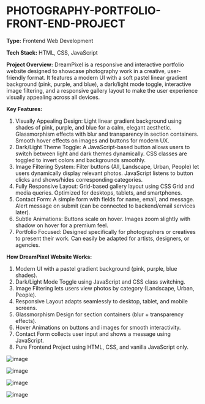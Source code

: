 # PHOTOGRAPHY-PORTFOLIO-FRONT-END-PROJECT
**Type:** Frontend Web Development

**Tech Stack:** HTML, CSS, JavaScript

**Project Overview:**
DreamPixel is a responsive and interactive portfolio website designed to showcase photography work in a creative, user-friendly format. It features a modern UI with a soft pastel linear gradient background (pink, purple, and blue), a dark/light mode toggle, interactive image filtering, and a responsive gallery layout to make the user experience visually appealing across all devices.

**Key Features:**
1. Visually Appealing Design: Light linear gradient background using shades of pink, purple, and blue for a calm, elegant aesthetic. Glassmorphism effects with blur and transparency in section containers. Smooth hover effects on images and buttons for modern UX.
2. Dark/Light Theme Toggle: A JavaScript-based button allows users to switch between light and dark themes dynamically. CSS classes are toggled to invert colors and backgrounds smoothly.
3. Image Filtering System: Filter buttons (All, Landscape, Urban, People) let users dynamically display relevant photos. JavaScript listens to button clicks and shows/hides corresponding categories.
4. Fully Responsive Layout: Grid-based gallery layout using CSS Grid and media queries. Optimized for desktops, tablets, and smartphones.
5. Contact Form: A simple form with fields for name, email, and message. Alert message on submit (can be connected to backend/email services later).
6. Subtle Animations: Buttons scale on hover. Images zoom slightly with shadow on hover for a premium feel.
7. Portfolio Focused: Designed specifically for photographers or creatives to present their work. Can easily be adapted for artists, designers, or agencies.

**How DreamPixel Website Works:**
1. Modern UI with a pastel gradient background (pink, purple, blue shades).
2. Dark/Light Mode Toggle using JavaScript and CSS class switching.
3. Image Filtering lets users view photos by category (Landscape, Urban, People).
4. Responsive Layout adapts seamlessly to desktop, tablet, and mobile screens.
5. Glassmorphism Design for section containers (blur + transparency effects).
6. Hover Animations on buttons and images for smooth interactivity.
7. Contact Form collects user input and shows a message using JavaScript.
8. Pure Frontend Project using HTML, CSS, and vanilla JavaScript only.

![image](https://github.com/user-attachments/assets/4b154a06-24d2-45d2-900b-f08df712ac14)

![image](https://github.com/user-attachments/assets/07b236d5-eb07-41fb-aed7-a7609b2c7313)

![image](https://github.com/user-attachments/assets/f37e43dc-ecf1-4f16-97ee-29d818c866a9)

![image](https://github.com/user-attachments/assets/12e9cef7-9d90-469c-923e-a01125076b46)
